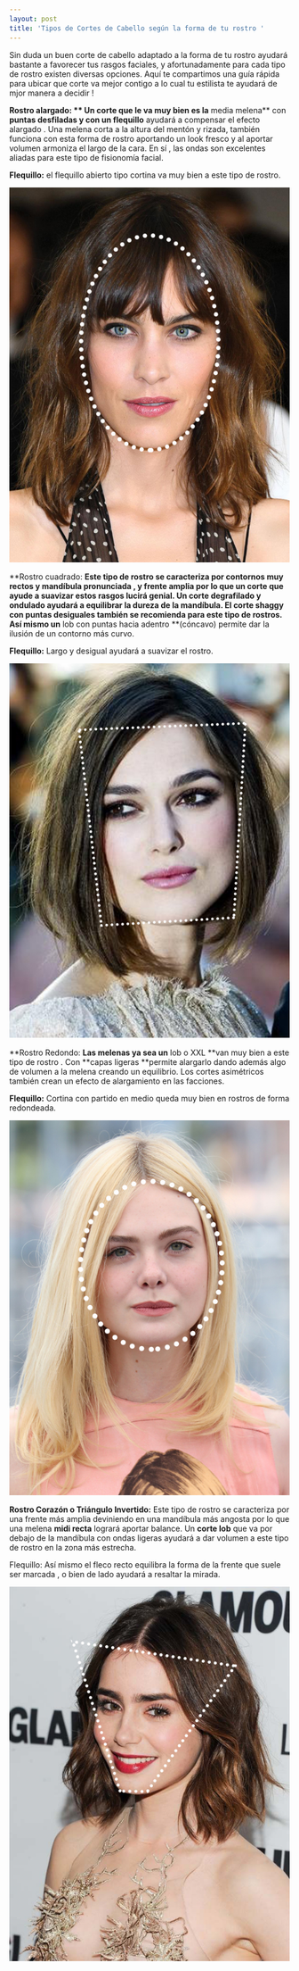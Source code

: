 ```yaml
---
layout: post
title: 'Tipos de Cortes de Cabello según la forma de tu rostro '
---
```

Sin duda un buen corte de cabello adaptado a la forma de tu rostro ayudará bastante a favorecer tus rasgos faciales, y afortunadamente para cada tipo de rostro existen diversas opciones. Aquí te compartimos una guía rápida para ubicar que corte va mejor contigo a lo cual tu estilista te ayudará de mjor manera a decidir ! 

**Rostro alargado: ** Un corte que le va muy bien es la** media melena** con **puntas desfiladas y con un flequillo** ayudará a compensar el efecto alargado . Una melena corta a la altura del mentón y rizada, también funciona con esta forma de rostro aportando un look fresco y al aportar volumen armoniza el largo de la cara. En sí , las ondas son excelentes aliadas para este tipo de fisionomía facial.

**Flequillo:** el flequillo abierto tipo cortina va muy bien a este tipo de rostro.

![](/img/uploads/rostroalargado.jpg)



**Rostro cuadrado: **Este tipo de rostro se caracteriza por contornos muy rectos y mandíbula pronunciada , y frente amplia por lo que un corte que ayude a suavizar estos rasgos lucirá genial. Un **corte degrafilado y ondulado** ayudará a equilibrar la dureza de la mandíbula. El corte **shaggy con puntas desiguales** también se recomienda para este tipo de rostros. Así mismo un** lob con puntas hacia adentro **(cóncavo) permite dar la ilusión de un contorno más curvo.

**Flequillo:** Largo y desigual ayudará a suavizar el rostro. 

![](/img/uploads/rostrocuadrado.jpg)

**Rostro Redondo: **Las melenas ya sea un** lob o XXL **van muy bien a este tipo de rostro . Con **capas ligeras **permite alargarlo dando además algo de volumen a la melena creando un equilibrio. Los cortes asimétricos también crean un efecto de alargamiento en las facciones.

**Flequillo:** Cortina con partido en medio queda muy bien en rostros de forma redondeada. 

![](/img/uploads/rostroredondo.jpg)

**Rostro Corazón o Triángulo Invertido:** Este tipo de rostro se caracteriza por una frente más amplia deviniendo en una mandíbula más angosta por lo que una melena **midi recta** logrará aportar balance. Un **corte lob** que va por debajo de la mandíbula con ondas ligeras ayudará a dar volumen a este tipo de rostro en la zona más estrecha.

Flequillo: Así mismo el fleco recto equilibra la forma de la frente que suele ser marcada , o bien de lado ayudará a resaltar la mirada.

![](/img/uploads/trianguloinvertido.jpg)

